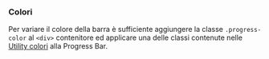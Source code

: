 ### Colori

Per variare il colore della barra è sufficiente aggiungere la classe `.progress-color` al `<div>` contenitore ed applicare una delle classi contenute nelle [Utility colori](https://italia.github.io/bootstrap-italia/docs/utilities/colori/#colore-di-sfondo) alla Progress Bar.

<!-- STORY -->